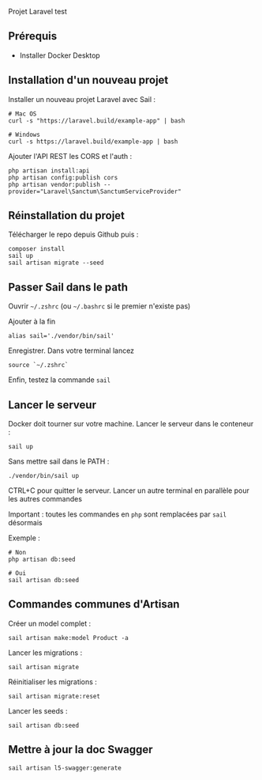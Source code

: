 Projet Laravel test

## Prérequis

-   Installer Docker Desktop

## Installation d'un nouveau projet

Installer un nouveau projet Laravel avec Sail :

```
# Mac OS
curl -s "https://laravel.build/example-app" | bash

# Windows
curl -s https://laravel.build/example-app | bash
```

Ajouter l'API REST les CORS et l'auth :

```
php artisan install:api
php artisan config:publish cors
php artisan vendor:publish --provider="Laravel\Sanctum\SanctumServiceProvider"
```

## Réinstallation du projet

Télécharger le repo depuis Github puis :

```
composer install
sail up
sail artisan migrate --seed
```

## Passer Sail dans le path

Ouvrir `~/.zshrc` (ou `~/.bashrc` si le premier n'existe pas)

Ajouter à la fin

```
alias sail='./vendor/bin/sail'
```

Enregistrer.
Dans votre terminal lancez

```
source `~/.zshrc`
```

Enfin, testez la commande `sail`

## Lancer le serveur

Docker doit tourner sur votre machine.
Lancer le serveur dans le conteneur :

```
sail up
```

Sans mettre sail dans le PATH :

```
./vendor/bin/sail up
```

CTRL+C pour quitter le serveur.
Lancer un autre terminal en parallèle pour les autres commandes

Important : toutes les commandes en `php` sont remplacées par `sail` désormais

Exemple :

```
# Non
php artisan db:seed

# Oui
sail artisan db:seed
```

## Commandes communes d'Artisan

Créer un model complet :

```
sail artisan make:model Product -a
```

Lancer les migrations :

```
sail artisan migrate
```

Réinitialiser les migrations :

```
sail artisan migrate:reset
```

Lancer les seeds :

```
sail artisan db:seed
```

## Mettre à jour la doc Swagger

```
sail artisan l5-swagger:generate
```
